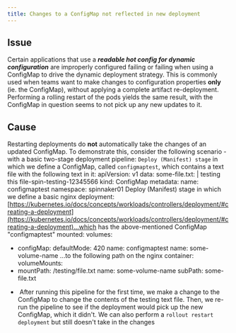 ```yaml
---
title: Changes to a ConfigMap not reflected in new deployment
---
```


## Issue
Certain applications that use a ***readable hot config for dynamic configuration*** are improperly configured failing or failing when using a ConfigMap to drive the dynamic deployment strategy.
This is commonly used when teams want to make changes to configuration properties **only** (ie. the ConfigMap), without applying a complete artifact re-deployment.
Performing a rolling restart of the pods yields the same result, with the ConfigMap in question seems to not pick up any new updates to it.

## Cause
Restarting deployments do **not** automatically take the changes of an updated ConfigMap. To demonstrate this, consider the following scenario - with a basic two-stage deployment pipeline:
```Deploy (Manifest) stage``` in which we define a ConfigMap, called ```configmaptest```, which contains a text file with the following text in it:
apiVersion: v1
data:
  some-file.txt: |
    testing this file-spin-testing-12345566
kind: ConfigMap
metadata:
  name: configmaptest
  namespace: spinnaker01​
Deploy (Manifest) stage in which we define a basic nginx deployment: [https://kubernetes.io/docs/concepts/workloads/controllers/deployment/#creating-a-deployment](https://kubernetes.io/docs/concepts/workloads/controllers/deployment/#creating-a-deployment)...which has the above-mentioned ConfigMap "configmaptest" mounted:
volumes:
  - configMap:
      defaultMode: 420
      name: configmaptest
    name: some-volume-name​
...to the following path on the nginx container:
volumeMounts:
  - mountPath: /testing/file.txt
    name: some-volume-name
    subPath: some-file.txt
*  After running this pipeline for the first time, we make a change to the ConfigMap to change the contents of the testing text file. Then, we re-run the pipeline to see if the deployment would pick up the new ConfigMap, which it didn't. We can also perform a ```rollout restart deployment``` but still doesn't take in the changes

